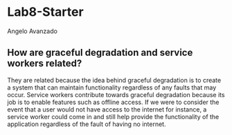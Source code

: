 # Lab8-Starter
Angelo Avanzado
## How are graceful degradation and service workers related?
They are related because the idea behind graceful degradation is to create a system that can maintain functionality regardless of any faults that may occur. Service workers contribute towards graceful degradation because its job is to enable features such as offline access. If we were to consider the event that a user would not have access to the internet for instance, a service worker could come in and still help provide the functionality of the application regardless of the fault of having no internet.
